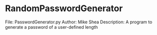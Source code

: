 # RandomPasswordGenerator
File: PasswordGenerator.py
Author: Mike Shea
Description: A program to generate a password of a user-defined length
